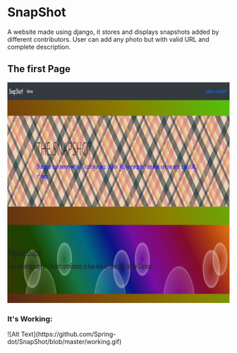 # SnapShot
 A website made using django, it stores and displays snapshots added by different contributors.
 User can add any photo but with valid URL and complete description.
 <h2> The first Page </h2>
 <img src="first.png" height=500px width=617.6px>
 <h3> It's Working: </h3>
 ![Alt Text](https://github.com/Spring-dot/SnapShot/blob/master/working.gif)


